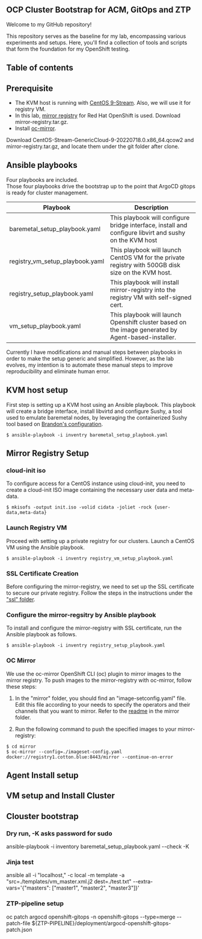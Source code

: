 ## OCP Cluster Bootstrap for ACM, GitOps and ZTP
Welcome to my GitHub repository!

This repository serves as the baseline for my lab, encompassing various experiments and setups. Here, you'll find a collection of tools and scripts that form the foundation for my OpenShift testing.

## Table of contents
<!-- TOC -->

<!-- TOC -->

## Prerequisite
- The KVM host is running with [CentOS 9-Stream](https://cloud.centos.org/centos/9-stream/x86_64/images/). Also, we will use it for registry VM.
- In this lab, [mirror registry](https://docs.openshift.com/container-platform/4.13/installing/disconnected_install/installing-mirroring-creating-registry.html#mirror-registry-localhost_installing-mirroring-creating-registry) for Red Hat OpenShift is used. Download mirror-registry.tar.gz.
- Install [oc-mirror](https://docs.openshift.com/container-platform/4.13/installing/disconnected_install/installing-mirroring-disconnected.html).

Download CentOS-Stream-GenericCloud-9-20220718.0.x86_64.qcow2 and mirror-registry.tar.gz, and locate them under the git folder after clone.

## Ansible playbooks
Four playbooks are included. \
Those four playbooks drive the bootstrap up to the point that ArgoCD gitops is ready for cluster management. 

| Playbook | Description|
| ---- | --- | 
| baremetal_setup_playbook.yaml | This playbook will configure bridge interface, install and configure libvirt and sushy on the KVM host|
| registry_vm_setup_playbook.yaml | This playbook will launch CentOS VM for the private registry with 500GB disk size on the KVM host.|
| registry_setup_playbook.yaml | This playbook will install mirror-registry into the registry VM with self-signed cert. |
| vm_setup_playbook.yaml | This playbook will launch Openshift cluster based on the image generated by Agent-based-installer. |

Currently I have modifications and manual steps between playbooks in order to make the setup generic and simplified. However, as the lab evolves, my intention is to automate these manual steps to improve reproducibility and eliminate human error. 


## KVM host setup
First step is setting up a KVM host using an Ansible playbook. This playbook will create a bridge interface, install libvirtd and configure Sushy, a tool used to emulate baremetal nodes, by leveraging the containerized Sushy tool based on [Brandon's configuration](https://cloudcult.dev/sushy-emulator-redfish-for-the-virtualization-nation/).

~~~
$ ansible-playbook -i inventry baremetal_setup_playbook.yaml
~~~

## Mirror Registry Setup
### cloud-init iso 
To configure access for a CentOS instance using cloud-init, you need to create a cloud-init ISO image containing the necessary user data and meta-data. 

~~~
$ mkisofs -output init.iso -volid cidata -joliet -rock {user-data,meta-data}
~~~

### Launch Registry VM
Proceed with setting up a private registry for our clusters. Launch a CentOS VM using the Ansible playbook. 

~~~
$ ansible-playbook -i inventry registry_vm_setup_playbook.yaml
~~~

### SSL Certificate Creation
Before configuring the mirror-registry, we need to set up the SSL certificate to secure our private registry. Follow the steps in the instructions under the ["ssl" folder](https://github.com/mabehiro/ocp-cluster-bootstrap/tree/main/ssl).

### Configure the mirror-regsitry by Ansible playbook
To install and configure the mirror-registry with SSL certificate, run the Ansible playbook as follows.

~~~
$ ansible-playbook -i inventry registry_setup_playbook.yaml
~~~

### OC Mirror 
We use the oc-mirror OpenShift CLI (oc) plugin to mirror images to the mirror registry.
To push images to the mirror-registry with oc-mirror, follow these steps:

1. In the "mirror" folder, you should find an "image-setconfig.yaml" file. Edit this file according to your needs to specify the operators and their channels that you want to mirror. Refer to the [readme](https://github.com/mabehiro/ocp-cluster-bootstrap/tree/main/mirror) in the mirror folder. 

2. Run the following command to push the specified images to your mirror-registry:

~~~
$ cd mirror
$ oc-mirror --config=./imageset-config.yaml docker://registry1.cotton.blue:8443/mirror --continue-on-error
~~~

## Agent Install setup

## VM setup and Install Cluster 

## Clouster bootstrap 

### Dry run, -K asks password for sudo
ansible-playbook -i inventory baremetal_setup_playbook.yaml --check -K

### Jinja test
ansible all -i "localhost," -c local -m template -a "src=./templates/vm_master.xml.j2 dest=./test.txt" --extra-vars='{"masters": ["master1", "master2", "master3"]}'


### ZTP-pipeline setup
oc patch argocd openshift-gitops -n openshift-gitops --type=merge --patch-file ${ZTP-PIPELINE}/deployment/argocd-openshift-gitops-patch.json